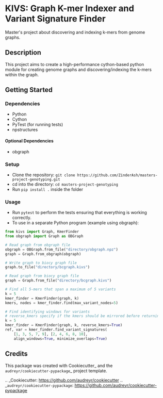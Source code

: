 # KIVS: Graph **K**-mer **I**ndexer and **V**ariant **S**ignature Finder

Master's project about discovering and indexing k-mers from genome graphs.

## Description

This project aims to create a high-performance cython-based python module for creating genome graphs and discovering/indexing the k-mers within the graph.

## Getting Started

### Dependencies

* Python
* Cython
* PyTest (for running tests)
* npstructures

#### Optional Dependencies

* obgraph

### Setup

* Clone the repository: `git clone https://github.com/ZinderAsh/masters-project-genotyping.git`
* cd into the directory: `cd masters-project-genotyping`
* Run `pip install .` inside the folder

### Usage

* Run `pytest` to perform the tests ensuring that everything is working correctly.
* To use in a separate Python program (example using obgraph):
```python
from kivs import Graph, KmerFinder
from obgraph import Graph as OBGraph

# Read graph from obgraph file
obgraph = OBGraph.from_file("directory/obgraph.npz")
graph = Graph.from_obgraph(obgraph)

# Write graph to biocy graph file
graph.to_file("directory/bcgraph.kivs")

# Read graph from biocy graph file
graph = Graph.from_file("directory/bcgraph.kivs")

# Find all 5-mers that span a maximum of 5 variants
k = 5
kmer_finder = KmerFinder(graph, k)
kmers, nodes = kmer_finder.find(max_variant_nodes=5)

# Find identifying windows for variants
# reverse_kmers specify if the kmers should be mirrored before returning
k = 5
kmer_finder = KmerFinder(graph, k, reverse_kmers=True)
ref, var = kmer_finder.find_variant_signatures(
    [1, 3, 5, 7, 9], [2, 4, 6, 8, 10],
    align_windows=True, minimize_overlaps=True)

```

Credits
-------

This package was created with Cookiecutter_ and the `audreyr/cookiecutter-pypackage`_ project template.

.. _Cookiecutter: https://github.com/audreyr/cookiecutter
.. _`audreyr/cookiecutter-pypackage`: https://github.com/audreyr/cookiecutter-pypackage
